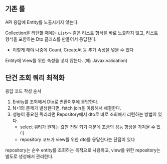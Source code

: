 ## 기존 룰
API 응답에 Entity를 노출시키지 않는다.

Collection을 리턴할 때에는 `List<>` 같은 리스트 형식을 바로 노출하지 않고, 리스트 형식을 포함하는 Dto 클래스를 만들어서 응답한다. 
- 이렇게 해야 나중에 Count, CreateAt 등 추가 속성을 넣을 수 있다

Entity에 View를 위한 속성을 넣지 않는다. (예: Javax.validation)

## 단건 조회 쿼리 최적화
응답 코드 작성 순서
1. Entity를 조회해서 Dto로 변환이후에 응답한다. 
2. N+1의 문제가 발생한다면, fetch join을 이용해서 해결한다.
3. 성능이 중요한 쿼리라면 Repository에서 dto로 바로 조회해서 리턴하는 방법이 있다.
   - select 쿼리가 원하는 값만 전달 되기 때문에 조금의 성능 향상을 가져올 수 있다
   - repository 코드가 view를 위한 dto를 응답한다는 단점이 있다

repository는 순수 entity를 조회하는 목적으로 사용하고, view를 위한 repository는 별도로 생성해서 관리한다.


